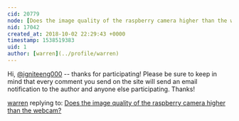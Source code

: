 ```yaml
---
cid: 20779
node: [Does the image quality of the raspberry camera higher than the webcam?](../notes/Builder6274/09-03-2018/does-the-image-quality-of-the-raspberry-camera-higher-than-the-webcam)
nid: 17042
created_at: 2018-10-02 22:29:43 +0000
timestamp: 1538519383
uid: 1
author: [warren](../profile/warren)
---
```


Hi, [@igniteeng000](/profile/igniteeng000) -- thanks for participating! Please be sure to keep in mind that every comment you send on the site will send an email notification to the author and anyone else participating. Thanks!

[warren](../profile/warren) replying to: [Does the image quality of the raspberry camera higher than the webcam?](../notes/Builder6274/09-03-2018/does-the-image-quality-of-the-raspberry-camera-higher-than-the-webcam)

